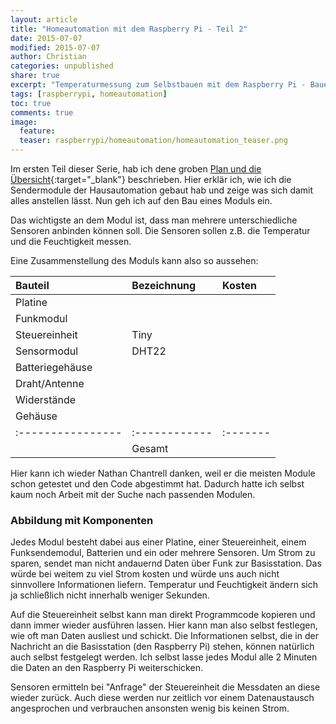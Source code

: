 ```yaml
---
layout: article
title: "Homeautomation mit dem Raspberry Pi - Teil 2"
date: 2015-07-07
modified: 2015-07-07
author: Christian
categories: unpublished
share: true
excerpt: "Temperaturmessung zum Selbstbauen mit dem Raspberry Pi - Bauen der Funkmodule"
tags: [raspberrypi, homeautomation]
toc: true
comments: true
image:
  feature: 
  teaser: raspberrypi/homeautomation/homeautomation_teaser.png
---
```


Im ersten Teil dieser Serie, hab ich dene groben [Plan und die Übersicht](../HomeAutomation){:target="_blank"} beschrieben. Hier erklär ich, wie ich die Sendermodule der Hausautomation gebaut hab und zeige was sich damit alles anstellen lässt.
Nun geh ich auf den Bau eines Moduls ein. 

Das wichtigste an dem Modul ist, dass man mehrere unterschiedliche Sensoren anbinden können soll. Die Sensoren sollen z.B. die Temperatur und die Feuchtigkeit messen.

Eine Zusammenstellung des Moduls kann also so aussehen:

| Bauteil         | Bezeichnung | Kosten |
|:----------------|:------------|:-------|
| Platine         |             |		 |
| Funkmodul       |             |        |
| Steuereinheit   | Tiny        |        |
| Sensormodul     | DHT22       |        |
| Batteriegehäuse |             |        |
| Draht/Antenne   |             |        |
| Widerstände     |             |        |
| Gehäuse         |             |        |
|:----------------|:------------|:-------|
|                 | Gesamt      |        |

Hier kann ich wieder Nathan Chantrell danken, weil er die meisten Module schon getestet und den Code abgestimmt hat. Dadurch hatte ich selbst kaum noch Arbeit mit der Suche nach passenden Modulen.

### Abbildung mit Komponenten

Jedes Modul besteht dabei aus einer Platine, einer Steuereinheit, einem Funksendemodul, Batterien und ein oder mehrere Sensoren. Um Strom zu sparen, sendet man nicht andauernd Daten über Funk zur Basisstation. Das würde bei weitem zu viel Strom kosten und würde uns auch nicht sinnvollere Informationen liefern. Temperatur und Feuchtigkeit ändern sich ja schließlich nicht innerhalb weniger Sekunden. 

Auf die Steuereinheit selbst kann man direkt Programmcode kopieren und dann immer wieder ausführen lassen. Hier kann man also selbst festlegen, wie oft man Daten ausliest und schickt. Die Informationen selbst, die in der Nachricht an die Basisstation (den Raspberry Pi) stehen, können natürlich auch selbst festgelegt werden. Ich selbst lasse jedes Modul alle 2 Minuten die Daten an den Raspberry Pi weiterschicken.

Sensoren ermitteln bei "Anfrage" der Steuereinheit die Messdaten an diese wieder zurück. Auch diese werden nur zeitlich vor einem Datenaustausch angesprochen und verbrauchen ansonsten wenig bis keinen Strom. 

